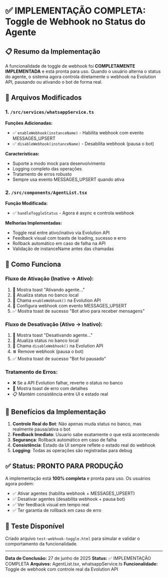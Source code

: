 # ✅ IMPLEMENTAÇÃO COMPLETA: Toggle de Webhook no Status do Agente

## 📋 Resumo da Implementação

A funcionalidade de toggle de webhook foi **COMPLETAMENTE IMPLEMENTADA** e está pronta para uso. Quando o usuário alterna o status do agente, o sistema agora controla diretamente o webhook na Evolution API, pausando ou ativando o bot de forma real.

## 🔧 Arquivos Modificados

### 1. `/src/services/whatsappService.ts`
**Funções Adicionadas:**
- ✅ `enableWebhook(instanceName)` - Habilita webhook com evento MESSAGES_UPSERT
- ✅ `disableWebhook(instanceName)` - Desabilita webhook (pausa o bot)

**Características:**
- Suporte a modo mock para desenvolvimento
- Logging completo das operações
- Tratamento de erros robusto
- Sempre usa evento MESSAGES_UPSERT quando ativa

### 2. `/src/components/AgentList.tsx`
**Função Modificada:**
- ✅ `handleToggleStatus` - Agora é async e controla webhook

**Melhorias Implementadas:**
- Toggle real entre ativo/inativo via Evolution API
- Feedback visual com toasts de loading, sucesso e erro
- Rollback automático em caso de falha na API
- Validação de instanceName antes das chamadas

## 🚀 Como Funciona

### Fluxo de Ativação (Inativo → Ativo):
1. 🔄 Mostra toast "Ativando agente..."
2. 💾 Atualiza status no banco local
3. 🔗 Chama `enableWebhook()` na Evolution API
4. 📡 Configura webhook com evento MESSAGES_UPSERT
5. ✅ Mostra toast de sucesso "Bot ativo para receber mensagens"

### Fluxo de Desativação (Ativo → Inativo):
1. 🔄 Mostra toast "Desativando agente..."
2. 💾 Atualiza status no banco local
3. 🚫 Chama `disableWebhook()` na Evolution API
4. ⏸️ Remove webhook (pausa o bot)
5. ✅ Mostra toast de sucesso "Bot foi pausado"

### Tratamento de Erros:
- ❌ Se a API Evolution falhar, reverte o status no banco
- 🔄 Mostra toast de erro com detalhes
- 📋 Mantém consistência entre UI e estado real

## 🎯 Benefícios da Implementação

1. **Controle Real do Bot**: Não apenas muda status no banco, mas realmente pausa/ativa o bot
2. **Feedback Imediato**: Usuario sabe exatamente o que está acontecendo
3. **Segurança**: Rollback automático em caso de falha
4. **Consistência**: Estado da UI sempre reflete o estado real do webhook
5. **Logging**: Todas as operações são registradas para debug

## ✅ Status: PRONTO PARA PRODUÇÃO

A implementação está **100% completa** e pronta para uso. Os usuários agora podem:
- ✅ Ativar agentes (habilita webhook + MESSAGES_UPSERT)
- ✅ Desativar agentes (desabilita webhook + pausa bot)
- ✅ Ver feedback visual em tempo real
- ✅ Ter garantia de rollback em caso de erro

## 🧪 Teste Disponível

Criado arquivo `test-webhook-toggle.html` para simular e validar o comportamento da funcionalidade.

---
**Data de Conclusão:** 27 de junho de 2025
**Status:** ✅ IMPLEMENTAÇÃO COMPLETA
**Arquivos:** AgentList.tsx, whatsappService.ts
**Funcionalidade:** Toggle de webhook com controle real da Evolution API
